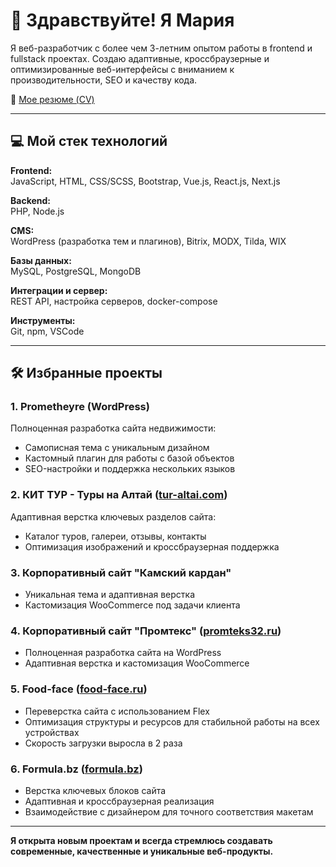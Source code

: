 # 👋 Здравствуйте! Я Мария  

Я веб-разработчик с более чем 3-летним опытом работы в frontend и fullstack проектах. Создаю адаптивные, кроссбраузерные и оптимизированные веб-интерфейсы с вниманием к производительности, SEO и качеству кода.  

🔗 [Мое резюме (CV)](https://github.com/MariyaBV/CV)  

---

## 💻 Мой стек технологий

**Frontend:**  
JavaScript, HTML, CSS/SCSS, Bootstrap, Vue.js, React.js, Next.js

**Backend:**  
PHP, Node.js  

**CMS:**  
WordPress (разработка тем и плагинов), Bitrix, MODX, Tilda, WIX  

**Базы данных:**  
MySQL, PostgreSQL, MongoDB  

**Интеграции и сервер:**  
REST API, настройка серверов, docker-compose  

**Инструменты:**  
Git, npm, VSCode 

---

## 🛠️ Избранные проекты

### 1. Prometheyre (WordPress)
Полноценная разработка сайта недвижимости:  
- Самописная тема с уникальным дизайном  
- Кастомный плагин для работы с базой объектов  
- SEO-настройки и поддержка нескольких языков  

### 2. КИТ ТУР - Туры на Алтай ([tur-altai.com](https://tur-altai.com/))
Адаптивная верстка ключевых разделов сайта:  
- Каталог туров, галереи, отзывы, контакты  
- Оптимизация изображений и кроссбраузерная поддержка  

### 3. Корпоративный сайт "Камский кардан"
- Уникальная тема и адаптивная верстка  
- Кастомизация WooCommerce под задачи клиента  

### 4. Корпоративный сайт "Промтекс" ([promteks32.ru](https://promteks32.ru/))
- Полноценная разработка сайта на WordPress  
- Адаптивная верстка и кастомизация WooCommerce  

### 5. Food-face ([food-face.ru](https://food-face.ru/))
- Переверстка сайта с использованием Flex  
- Оптимизация структуры и ресурсов для стабильной работы на всех устройствах
- Скорость загрузки выросла в 2 раза

### 6. Formula.bz ([formula.bz](https://formula.bz/))
- Верстка ключевых блоков сайта  
- Адаптивная и кроссбраузерная реализация  
- Взаимодействие с дизайнером для точного соответствия макетам  
---

**Я открыта новым проектам и всегда стремлюсь создавать современные, качественные и уникальные веб-продукты.**
